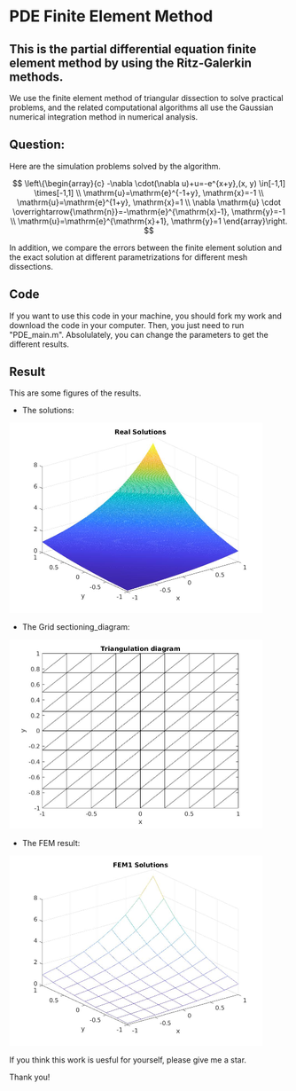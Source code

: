 # PDE Finite Element Method
## This is the partial differential equation finite element method by using the Ritz-Galerkin methods.
We use the finite element method of triangular dissection to solve practical problems, and the related computational algorithms all use the Gaussian numerical integration method in numerical analysis.

## Question:
Here are the simulation problems solved by the algorithm.

$$
\left\{\begin{array}{c}
-\nabla \cdot(\nabla u)+u=-e^{x+y},(x, y) \in[-1,1] \times[-1,1] \\
\mathrm{u}=\mathrm{e}^{-1+y}, \mathrm{x}=-1 \\
\mathrm{u}=\mathrm{e}^{1+y}, \mathrm{x}=1 \\
\nabla \mathrm{u} \cdot \overrightarrow{\mathrm{n}}=-\mathrm{e}^{\mathrm{x}-1}, \mathrm{y}=-1 \\
\mathrm{u}=\mathrm{e}^{\mathrm{x}+1}, \mathrm{y}=1
\end{array}\right.
$$

In addition, we compare the errors between the finite element solution and the exact solution at different parametrizations for different mesh dissections.

## Code
If you want to use this code in your machine, you should fork my work and download the code in your computer. Then, you just need to run "PDE_main.m". Absolulately, you can change the parameters to get the different results.

## Result
This are some figures of the results.

- The solutions:
<img src="plots/real_solutions.jpg" alt="real_solutions" style="zoom:50%;">

- The Grid sectioning_diagram:
<img src="plots/8Triangulation_diagram.jpg" alt="8Triangulation_diagram" style="zoom:50%;">

- The FEM result:
<img src="plots/8FEM1.jpg" alt="8FEM1" style="zoom:50%;">


If you think this work is uesful for yourself, please give me a star.

Thank you!
